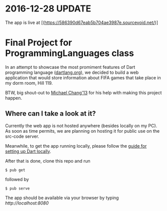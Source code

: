 # 2016-12-28 UPDATE

The app is live at [(https://586390d67eab5b704ae3987e.sourcevoid.net/)]

# Final Project for ProgrammingLanguages class
In an attempt to showcase the most promiment features of Dart programming language ([dartlang.org](http://dartlang.org)), we decided to build a web application that would store information about FIFA games that take place in my dorm room, Hill 119. 

BTW, big shout-out to [Michael Chang'13](https://src-code.simons-rock.edu/git/mchang13) for his help with making this project happen.



## Where can I take a look at it?

Currently the web app is not hosted anywhere (besides locally on my PC). As soon as time permits, we are planning on hosting it for public use on the src-code server.

Meanwhile, to get the app running locally, please follow the [guide for setting up Dart locally](http://https://webdev.dartlang.org/angular/guide/setup).

After that is done, clone this repo and run
```
$ pub get
```
followed by
```
$ pub serve
```
The app should be available via your browser by typing *http://localhost:8080*
